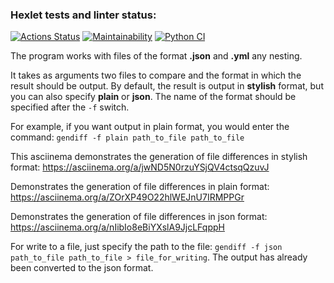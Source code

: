 ### Hexlet tests and linter status:
[![Actions Status](https://github.com/JduMoment/python-project-50/actions/workflows/hexlet-check.yml/badge.svg)](https://github.com/JduMoment/python-project-50/actions)
[![Maintainability](https://api.codeclimate.com/v1/badges/400d66b15aa2310f7ceb/maintainability)](https://codeclimate.com/github/JduMoment/python-project-50/maintainability)
[![Python CI](https://github.com/JduMoment/python-project-50/actions/workflows/boilerplate.yml/badge.svg)](https://github.com/JduMoment/python-project-50/actions/workflows/boilerplate.yml)

The program works with files of the format **.json** and **.yml** any nesting.

It takes as arguments two files to compare and the format in which the result should be output.
By default, the result is output in **stylish** format, but you can also specify **plain** or **json**.
The name of the format should be specified after the `-f` switch.

For example, if you want output in plain format, you would enter the command:
`gendiff -f plain path_to_file path_to_file`

This asciinema demonstrates the generation of file differences in stylish format:
https://asciinema.org/a/jwND5N0rzuYSjQV4ctsqQzuvJ

Demonstrates the generation of file differences in plain format:
https://asciinema.org/a/ZOrXP49O22hlWEJnU7IRMPPGr

Demonstrates the generation of file differences in json format:
https://asciinema.org/a/nIibIo8eBiYXslA9JjcLFqppH <br>

For write to a file, just specify the path to the file: `gendiff -f json path_to_file
path_to_file > file_for_writing`. The output has already been converted to the json format.

